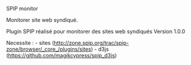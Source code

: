 SPIP monitor

Monitorer site web syndiqué.

Plugin SPIP réalisé pour monitorer des sites web syndiqués
Version 1.0.0

Necessite : 
	- sites (http://zone.spip.org/trac/spip-zone/browser/_core_/plugins/sites) 
	- d3js (https://github.com/magikcypress/spip_d3js)